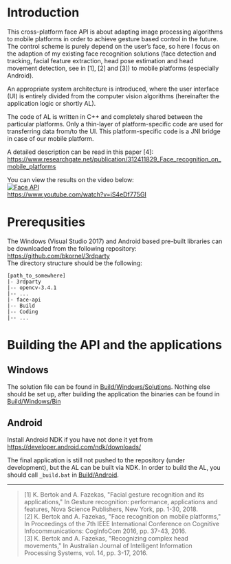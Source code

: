 # Introduction

This cross-platform face API is about adapting image processing algorithms to mobile platforms in order to achieve gesture based control in the future. The control scheme is purely depend on the user’s face, so here I focus on the adaption of my existing face recognition solutions (face detection and tracking, facial feature extraction, head pose estimation and head movement detection, see in [1], [2] and [3]) to mobile platforms (especially Android). 

An appropriate system architecture is introduced, where the user interface (UI) is entirely divided from the computer vision algorithms (hereinafter the application logic or shortly AL).

The code of AL is written in C++ and completely shared between the particular platforms. Only a thin-layer of platform-specific code are used for transferring data from/to the UI. This platform-specific code is a JNI bridge in case of our mobile platform.

A detailed description can be read in this paper [4]:<br>
https://www.researchgate.net/publication/312411829_Face_recognition_on_mobile_platforms

You can view the results on the video below:<br>
[![Face API](http://img.youtube.com/vi/iS4eDf775GI/0.jpg)](https://www.youtube.com/watch?v=iS4eDf775GI "Face API")<br>
https://www.youtube.com/watch?v=iS4eDf775GI

# Prerequsities

The Windows (Visual Studio 2017) and Android based pre-built libraries can be downloaded from the following repository: https://github.com/bkornel/3rdparty<br>
The directory structure should be the following:

```
[path_to_somewhere]
|- 3rdparty
|-- opencv-3.4.1
|-- ...
|- face-api
|-- Build
|-- Coding
|-- ...
```

# Building the API and the applications

## Windows

The solution file can be found in [Build/Windows/Solutions](https://github.com/bkornel/face-api/tree/master/Build/Windows/Solutions). Nothing else should be set up, after building the application the binaries can be found in [Build/Windows/Bin](https://github.com/bkornel/face-api/tree/master/Build/Windows/Bin)

## Android

Install Android NDK if you have not done it yet from https://developer.android.com/ndk/downloads/

The final application is still not pushed to the repository (under development), but the AL can be built via NDK. In order to build the AL, you should call `_build.bat` in [Build/Android](https://github.com/bkornel/face-api/tree/master/Build/Android).

---

> [1]	K. Bertok and A. Fazekas, "Facial gesture recognition and its applications," In Gesture recognition: performance, applications and features, Nova Science Publishers, New York, pp. 1-30, 2018.<br>
> [2]	K. Bertok and A. Fazekas, "Face recognition on mobile platforms," In Proceedings of the 7th IEEE International Conference on Cognitive Infocommunications: CogInfoCom 2016, pp. 37-43, 2016.<br>
> [3]	K. Bertok and A. Fazekas, "Recognizing complex head movements," In Australian Journal of Intelligent Information Processing Systems, vol. 14, pp. 3-17, 2016.
